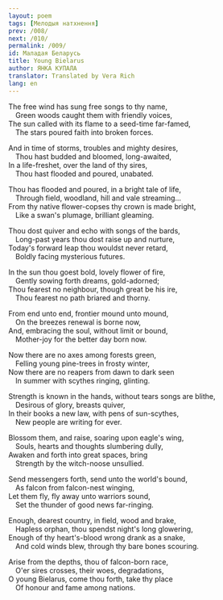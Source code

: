 ```yaml
---
layout: poem
tags: [Мелодыя натхнення]
prev: /008/
next: /010/
permalink: /009/
id: Маладая Беларусь
title: Young Bielarus
author: ЯНКА КУПАЛА
translator: Translated by Vera Rich
lang: en
---
```


The free wind has sung free songs to thy name,  
 Green woods caught them with friendly voices,  
The sun called with its flame to a seed-time far-famed,  
 The stars poured faith into broken forces.

And in time of storms, troubles and mighty desires,  
 Thou hast budded and bloomed, long-awaited,  
In a life-freshet, over the land of thy sires,  
 Thou hast flooded and poured, unabated.

Thou has flooded and poured, in a bright tale of life,  
 Through field, woodland, hill and vale streaming...  
From thy native flower-copses thy crown is made bright,  
 Like a swan's plumage, brilliant gleaming.

Thou dost quiver and echo with songs of the bards,  
 Long-past years thou dost raise up and nurture,  
Today's forward leap thou wouldst never retard,  
 Boldly facing mysterious futures.

In the sun thou goest bold, lovely flower of fire,  
 Gently sowing forth dreams, gold-adorned;  
Thou fearest no neighbour, though great be his ire,  
 Thou fearest no path briared and thorny.

From end unto end, frontier mound unto mound,  
 On the breezes renewal is borne now,  
And, embracing the soul, without limit or bound,  
 Mother-joy for the better day born now.

Now there are no axes among forests green,  
 Felling young pine-trees in frosty winter,  
Now there are no reapers from dawn to dark seen  
 In summer with scythes ringing, glinting.

Strength is known in the hands, without tears songs are blithe,  
 Desirous of glory, breasts quiver,  
In their books a new law, with pens of sun-scythes,  
 New people are writing for ever.

Blossom them, and raise, soaring upon eagle's wing,  
 Souls, hearts and thoughts slumbering dully,  
Awaken and forth into great spaces, bring  
 Strength by the witch-noose unsullied.

Send messengers forth, send unto the world's bound,  
 As falcon from falcon-nest winging,  
Let them fly, fly away unto warriors sound,  
 Set the thunder of good news far-ringing.

Enough, dearest country, in field, wood and brake,  
 Hapless orphan, thou spendst night's long glowering,  
Enough of thy heart's-blood wrong drank as a snake,  
 And cold winds blew, through thy bare bones scouring.

Arise from the depths, thou of falcon-born race,  
 O'er sires crosses, their woes, degradations,  
O young Bielarus, come thou forth, take thy place  
 Of honour and fame among nations.